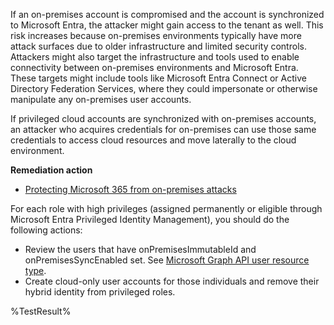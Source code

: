 If an on-premises account is compromised and the account is synchronized to Microsoft Entra, the attacker might gain access to the tenant as well. This risk increases because on-premises environments typically have more attack surfaces due to older infrastructure and limited security controls. Attackers might also target the infrastructure and tools used to enable connectivity between on-premises environments and Microsoft Entra. These targets might include tools like Microsoft Entra Connect or Active Directory Federation Services, where they could impersonate or otherwise manipulate any on-premises user accounts.

If privileged cloud accounts are synchronized with on-premises accounts, an attacker who acquires credentials for on-premises can use those same credentials to access cloud resources and move laterally to the cloud environment. 

**Remediation action**

- [Protecting Microsoft 365 from on-premises attacks](https://learn.microsoft.com/entra/architecture/protect-m365-from-on-premises-attacks#specific-security-recommendations)

For each role with high privileges (assigned permanently or eligible through Microsoft Entra Privileged Identity Management), you should do the following actions:

- Review the users that have onPremisesImmutableId and onPremisesSyncEnabled set. See [Microsoft Graph API user resource type](https://learn.microsoft.com/graph/api/resources/user). 
- Create cloud-only user accounts for those individuals and remove their hybrid identity from privileged roles. 
<!--- Results --->
%TestResult%


